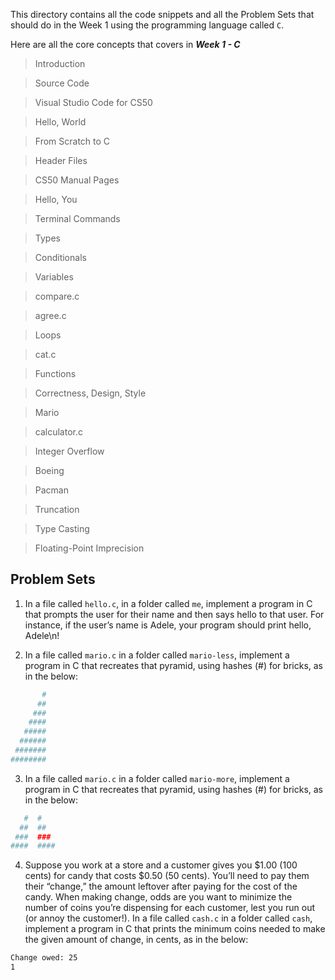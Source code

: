 This directory contains all the code snippets and all the Problem Sets that should do in the Week 1 using the programming language called `C`.

Here are all the core concepts that covers in ***Week 1 - C***

> Introduction

> Source Code

> Visual Studio Code for CS50

> Hello, World

> From Scratch to C

> Header Files

> CS50 Manual Pages

> Hello, You

> Terminal Commands

> Types

> Conditionals

> Variables

> compare.c

> agree.c

> Loops

> cat.c

> Functions

> Correctness, Design, Style

> Mario

> calculator.c

> Integer Overflow

> Boeing

> Pacman

> Truncation

> Type Casting

> Floating-Point Imprecision


## Problem Sets

1. In a file called `hello.c`, in a folder called `me`, implement a program in C that prompts the user for their name and then says hello to that user. For instance, if the user’s name is Adele, your program should print hello, Adele\n!

2. In a file called `mario.c` in a folder called `mario-less`, implement a program in C that recreates that pyramid, using hashes (#) for bricks, as in the below:

```bash
       #
      ##
     ###
    ####
   #####
  ######
 #######
########
```

3. In a file called `mario.c` in a folder called `mario-more`, implement a program in C that recreates that pyramid, using hashes (#) for bricks, as in the below:

```bash
   #  #
  ##  ##
 ###  ###
####  ####
```

4. Suppose you work at a store and a customer gives you $1.00 (100 cents) for candy that costs $0.50 (50 cents). You’ll need to pay them their “change,” the amount leftover after paying for the cost of the candy. When making change, odds are you want to minimize the number of coins you’re dispensing for each customer, lest you run out (or annoy the customer!). In a file called `cash.c` in a folder called `cash`, implement a program in C that prints the minimum coins needed to make the given amount of change, in cents, as in the below:

```bash
Change owed: 25
1
```
